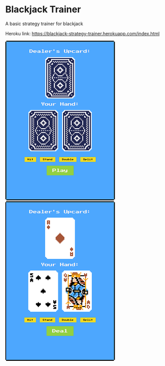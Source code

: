 # Blackjack Trainer

A basic strategy trainer for blackjack

Heroku link: https://blackjack-strategy-trainer.herokuapp.com/index.html

![](screenshots/bjtrainer1.png)
![](screenshots/bjtrainer2.png)
